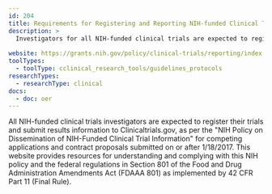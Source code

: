 ```yaml
---
id: 204
title: Requirements for Registering and Reporting NIH-funded Clinical Trials in ClinicalTrials.gov
description: >
  Investigators for all NIH-funded clinical trials are expected to register their trials and submit results information to Clinicaltrials.gov. This website provides resources for understanding and complying with NIH policy and the federal regulations.
  
website: https://grants.nih.gov/policy/clinical-trials/reporting/index.htm
toolTypes:
  - toolType: cclinical_research_tools/guidelines_protocols
researchTypes:
  - researchType: clinical
docs:
  - doc: oer
---
```

All NIH-funded clinical trials investigators are expected to register their trials and submit results information to Clinicaltrials.gov, as per the "NIH Policy on Dissemination of NIH-Funded Clinical Trial Information" for competing applications and contract proposals submitted on or after 1/18/2017. This website provides resources for understanding and complying with this NIH policy and the federal regulations in Section 801 of the Food and Drug Administration Amendments Act (FDAAA 801) as implemented by 42 CFR Part 11 (Final Rule).